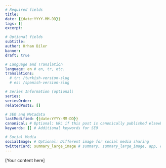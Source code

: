 ```yaml
---
# Required fields
title: 
date: {{date:YYYY-MM-DD}}
tags: []
excerpt: 

# Optional fields
subtitle: 
author: Orhan Biler
banner: 
draft: true

# Language and Translation
language: en # en, tr, etc.
translations:
  # tr: /turkish-version-slug
  # es: /spanish-version-slug

# Series Information (optional)
series: 
seriesOrder: 
relatedPosts: []

# SEO and Metadata
lastModified: {{date:YYYY-MM-DD}}
canonical: # Optional: URL if this post is canonically published elsewhere
keywords: [] # Additional keywords for SEO

# Social Media
socialImage: # Optional: Different image for social media sharing
twitterCard: summary_large_image # summary, summary_large_image, app, or player
---
```


<!--
Template Guide:
- title: The main title of your post
- date: Publication date (auto-filled)
- tags: List of tags, e.g., [Programming, React, Web Development]
- excerpt: A brief summary of your post (shown in listings)
- subtitle: Optional secondary title
- author: Post author (defaults to Orhan Biler)
- banner: Path to header image, e.g., /assets/my-image.jpg
- draft: Set to false when ready to publish

Language and Translation:
- language: Primary language of the post (en, tr, etc.)
- translations: Links to translated versions
  Example:
  translations:
    tr: /turkish-post-slug
    es: /spanish-post-slug

Series:
- series: Name of the series this post belongs to
- seriesOrder: Order in the series (1, 2, etc.)
- relatedPosts: List of related post slugs

SEO:
- lastModified: Last update date (auto-filled)
- canonical: Original post URL if cross-posted
- keywords: Additional SEO keywords

Social:
- socialImage: Custom image for social sharing
- twitterCard: Twitter card type
-->

[Your content here] 